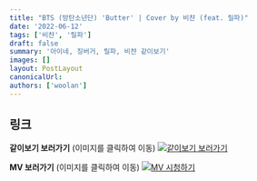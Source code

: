 ```yaml
---
title: "BTS (방탄소년단) 'Butter' | Cover by 비챤 (feat. 릴파)"
date: '2022-06-12'
tags: ['비챤', '릴파']
draft: false
summary: '아이네, 징버거, 릴파, 비챤 같이보기'
images: []
layout: PostLayout
canonicalUrl:
authors: ['woolan']
---
```


## 링크

**같이보기 보러가기** (이미지를 클릭하여 이동)
[![같이보기 보러가기](https://cdn.discordapp.com/attachments/1136601898116464710/1211650793904807976/logo.png?ex=65eef8bc&is=65dc83bc&hm=95dc0e08c1f43025dd60def429896697b3787a9f923593eb50b24e9fb6280361&)](https://cafe.naver.com/steamindiegame/6469062)

**MV 보러가기** (이미지를 클릭하여 이동)
[![MV 시청하기](https://i.ytimg.com/vi/nWJB1U7cQVs/maxresdefault.jpg)](https://youtu.be/nWJB1U7cQVs)

